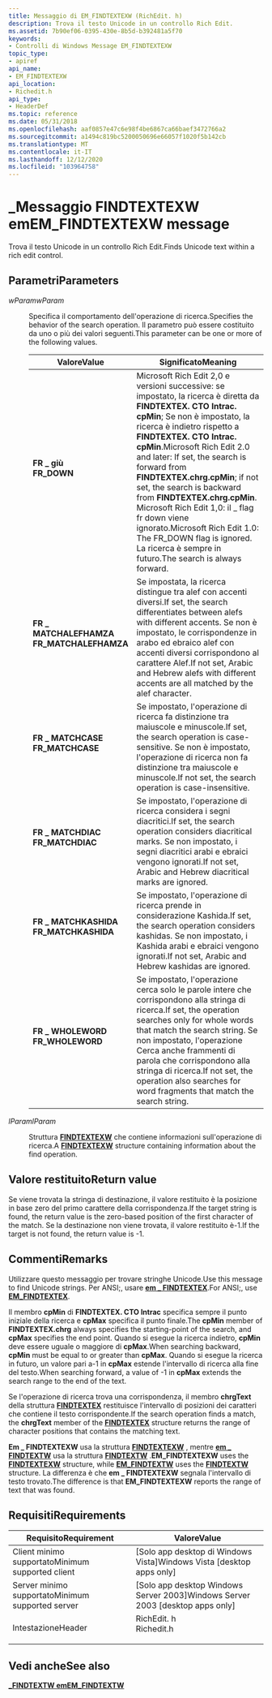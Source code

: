 ```yaml
---
title: Messaggio di EM_FINDTEXTEXW (RichEdit. h)
description: Trova il testo Unicode in un controllo Rich Edit.
ms.assetid: 7b90ef06-0395-430e-8b5d-b392481a5f70
keywords:
- Controlli di Windows Message EM_FINDTEXTEXW
topic_type:
- apiref
api_name:
- EM_FINDTEXTEXW
api_location:
- Richedit.h
api_type:
- HeaderDef
ms.topic: reference
ms.date: 05/31/2018
ms.openlocfilehash: aaf0857e47c6e98f4be6867ca66baef3472766a2
ms.sourcegitcommit: a1494c819bc5200050696e66057f1020f5b142cb
ms.translationtype: MT
ms.contentlocale: it-IT
ms.lasthandoff: 12/12/2020
ms.locfileid: "103964758"
---
```

# <a name="em_findtextexw-message"></a><span data-ttu-id="eeab2-104">\_Messaggio FINDTEXTEXW em</span><span class="sxs-lookup"><span data-stu-id="eeab2-104">EM\_FINDTEXTEXW message</span></span>

<span data-ttu-id="eeab2-105">Trova il testo Unicode in un controllo Rich Edit.</span><span class="sxs-lookup"><span data-stu-id="eeab2-105">Finds Unicode text within a rich edit control.</span></span>

## <a name="parameters"></a><span data-ttu-id="eeab2-106">Parametri</span><span class="sxs-lookup"><span data-stu-id="eeab2-106">Parameters</span></span>

<dl> <dt>

<span data-ttu-id="eeab2-107">*wParam*</span><span class="sxs-lookup"><span data-stu-id="eeab2-107">*wParam*</span></span> 
</dt> <dd>

<span data-ttu-id="eeab2-108">Specifica il comportamento dell'operazione di ricerca.</span><span class="sxs-lookup"><span data-stu-id="eeab2-108">Specifies the behavior of the search operation.</span></span> <span data-ttu-id="eeab2-109">Il parametro può essere costituito da uno o più dei valori seguenti.</span><span class="sxs-lookup"><span data-stu-id="eeab2-109">This parameter can be one or more of the following values.</span></span>



| <span data-ttu-id="eeab2-110">Valore</span><span class="sxs-lookup"><span data-stu-id="eeab2-110">Value</span></span>                                                                                                                                                                     | <span data-ttu-id="eeab2-111">Significato</span><span class="sxs-lookup"><span data-stu-id="eeab2-111">Meaning</span></span>                                                                                                                                                                                                                                                                         |
|---------------------------------------------------------------------------------------------------------------------------------------------------------------------------|---------------------------------------------------------------------------------------------------------------------------------------------------------------------------------------------------------------------------------------------------------------------------------|
| <span id="FR_DOWN"></span><span id="fr_down"></span><dl> <span data-ttu-id="eeab2-112"><dt>**FR \_ giù**</dt></span><span class="sxs-lookup"><span data-stu-id="eeab2-112"><dt>**FR\_DOWN**</dt></span></span> </dl>                               | <span data-ttu-id="eeab2-113">Microsoft Rich Edit 2,0 e versioni successive: se impostato, la ricerca è diretta da **FINDTEXTEX. CTO Intrac. cpMin**; Se non è impostato, la ricerca è indietro rispetto a **FINDTEXTEX. CTO Intrac. cpMin**.</span><span class="sxs-lookup"><span data-stu-id="eeab2-113">Microsoft Rich Edit 2.0 and later: If set, the search is forward from **FINDTEXTEX.chrg.cpMin**; if not set, the search is backward from **FINDTEXTEX.chrg.cpMin**.</span></span> <br/> <span data-ttu-id="eeab2-114">Microsoft Rich Edit 1,0: il \_ flag fr down viene ignorato.</span><span class="sxs-lookup"><span data-stu-id="eeab2-114">Microsoft Rich Edit 1.0: The FR\_DOWN flag is ignored.</span></span> <span data-ttu-id="eeab2-115">La ricerca è sempre in futuro.</span><span class="sxs-lookup"><span data-stu-id="eeab2-115">The search is always forward.</span></span><br/> |
| <span id="FR_MATCHALEFHAMZA"></span><span id="fr_matchalefhamza"></span><dl> <span data-ttu-id="eeab2-116"><dt>**FR \_ MATCHALEFHAMZA**</dt></span><span class="sxs-lookup"><span data-stu-id="eeab2-116"><dt>**FR\_MATCHALEFHAMZA**</dt></span></span> </dl> | <span data-ttu-id="eeab2-117">Se impostata, la ricerca distingue tra alef con accenti diversi.</span><span class="sxs-lookup"><span data-stu-id="eeab2-117">If set, the search differentiates between alefs with different accents.</span></span> <span data-ttu-id="eeab2-118">Se non è impostato, le corrispondenze in arabo ed ebraico alef con accenti diversi corrispondono al carattere Alef.</span><span class="sxs-lookup"><span data-stu-id="eeab2-118">If not set, Arabic and Hebrew alefs with different accents are all matched by the alef character.</span></span> <br/>                                                                                           |
| <span id="FR_MATCHCASE"></span><span id="fr_matchcase"></span><dl> <span data-ttu-id="eeab2-119"><dt>**FR \_ MATCHCASE**</dt></span><span class="sxs-lookup"><span data-stu-id="eeab2-119"><dt>**FR\_MATCHCASE**</dt></span></span> </dl>                | <span data-ttu-id="eeab2-120">Se impostato, l'operazione di ricerca fa distinzione tra maiuscole e minuscole.</span><span class="sxs-lookup"><span data-stu-id="eeab2-120">If set, the search operation is case-sensitive.</span></span> <span data-ttu-id="eeab2-121">Se non è impostato, l'operazione di ricerca non fa distinzione tra maiuscole e minuscole.</span><span class="sxs-lookup"><span data-stu-id="eeab2-121">If not set, the search operation is case-insensitive.</span></span><br/>                                                                                                                                                                |
| <span id="FR_MATCHDIAC"></span><span id="fr_matchdiac"></span><dl> <span data-ttu-id="eeab2-122"><dt>**FR \_ MATCHDIAC**</dt></span><span class="sxs-lookup"><span data-stu-id="eeab2-122"><dt>**FR\_MATCHDIAC**</dt></span></span> </dl>                | <span data-ttu-id="eeab2-123">Se impostato, l'operazione di ricerca considera i segni diacritici.</span><span class="sxs-lookup"><span data-stu-id="eeab2-123">If set, the search operation considers diacritical marks.</span></span> <span data-ttu-id="eeab2-124">Se non impostato, i segni diacritici arabi e ebraici vengono ignorati.</span><span class="sxs-lookup"><span data-stu-id="eeab2-124">If not set, Arabic and Hebrew diacritical marks are ignored.</span></span> <br/>                                                                                                                                              |
| <span id="FR_MATCHKASHIDA"></span><span id="fr_matchkashida"></span><dl> <span data-ttu-id="eeab2-125"><dt>**FR \_ MATCHKASHIDA**</dt></span><span class="sxs-lookup"><span data-stu-id="eeab2-125"><dt>**FR\_MATCHKASHIDA**</dt></span></span> </dl>       | <span data-ttu-id="eeab2-126">Se impostato, l'operazione di ricerca prende in considerazione Kashida.</span><span class="sxs-lookup"><span data-stu-id="eeab2-126">If set, the search operation considers kashidas.</span></span> <span data-ttu-id="eeab2-127">Se non impostato, i Kashida arabi e ebraici vengono ignorati.</span><span class="sxs-lookup"><span data-stu-id="eeab2-127">If not set, Arabic and Hebrew kashidas are ignored.</span></span> <br/>                                                                                                                                                                |
| <span id="FR_WHOLEWORD"></span><span id="fr_wholeword"></span><dl> <span data-ttu-id="eeab2-128"><dt>**FR \_ WHOLEWORD**</dt></span><span class="sxs-lookup"><span data-stu-id="eeab2-128"><dt>**FR\_WHOLEWORD**</dt></span></span> </dl>                | <span data-ttu-id="eeab2-129">Se impostato, l'operazione cerca solo le parole intere che corrispondono alla stringa di ricerca.</span><span class="sxs-lookup"><span data-stu-id="eeab2-129">If set, the operation searches only for whole words that match the search string.</span></span> <span data-ttu-id="eeab2-130">Se non impostato, l'operazione Cerca anche frammenti di parola che corrispondono alla stringa di ricerca.</span><span class="sxs-lookup"><span data-stu-id="eeab2-130">If not set, the operation also searches for word fragments that match the search string.</span></span><br/>                                                                                           |



 

</dd> <dt>

<span data-ttu-id="eeab2-131">*lParam*</span><span class="sxs-lookup"><span data-stu-id="eeab2-131">*lParam*</span></span> 
</dt> <dd>

<span data-ttu-id="eeab2-132">Struttura [**FINDTEXTEXW**](/windows/desktop/api/Richedit/ns-richedit-findtextexa) che contiene informazioni sull'operazione di ricerca.</span><span class="sxs-lookup"><span data-stu-id="eeab2-132">A [**FINDTEXTEXW**](/windows/desktop/api/Richedit/ns-richedit-findtextexa) structure containing information about the find operation.</span></span>

</dd> </dl>

## <a name="return-value"></a><span data-ttu-id="eeab2-133">Valore restituito</span><span class="sxs-lookup"><span data-stu-id="eeab2-133">Return value</span></span>

<span data-ttu-id="eeab2-134">Se viene trovata la stringa di destinazione, il valore restituito è la posizione in base zero del primo carattere della corrispondenza.</span><span class="sxs-lookup"><span data-stu-id="eeab2-134">If the target string is found, the return value is the zero-based position of the first character of the match.</span></span> <span data-ttu-id="eeab2-135">Se la destinazione non viene trovata, il valore restituito è-1.</span><span class="sxs-lookup"><span data-stu-id="eeab2-135">If the target is not found, the return value is -1.</span></span>

## <a name="remarks"></a><span data-ttu-id="eeab2-136">Commenti</span><span class="sxs-lookup"><span data-stu-id="eeab2-136">Remarks</span></span>

<span data-ttu-id="eeab2-137">Utilizzare questo messaggio per trovare stringhe Unicode.</span><span class="sxs-lookup"><span data-stu-id="eeab2-137">Use this message to find Unicode strings.</span></span> <span data-ttu-id="eeab2-138">Per ANSI;, usare [**em \_ FINDTEXTEX**](em-findtextex.md).</span><span class="sxs-lookup"><span data-stu-id="eeab2-138">For ANSI;, use [**EM\_FINDTEXTEX**](em-findtextex.md).</span></span>

<span data-ttu-id="eeab2-139">Il membro **cpMin** di **FINDTEXTEX. CTO Intrac** specifica sempre il punto iniziale della ricerca e **cpMax** specifica il punto finale.</span><span class="sxs-lookup"><span data-stu-id="eeab2-139">The **cpMin** member of **FINDTEXTEX.chrg** always specifies the starting-point of the search, and **cpMax** specifies the end point.</span></span> <span data-ttu-id="eeab2-140">Quando si esegue la ricerca indietro, **cpMin** deve essere uguale o maggiore di **cpMax**.</span><span class="sxs-lookup"><span data-stu-id="eeab2-140">When searching backward, **cpMin** must be equal to or greater than **cpMax**.</span></span> <span data-ttu-id="eeab2-141">Quando si esegue la ricerca in futuro, un valore pari a-1 in **cpMax** estende l'intervallo di ricerca alla fine del testo.</span><span class="sxs-lookup"><span data-stu-id="eeab2-141">When searching forward, a value of -1 in **cpMax** extends the search range to the end of the text.</span></span>

<span data-ttu-id="eeab2-142">Se l'operazione di ricerca trova una corrispondenza, il membro **chrgText** della struttura [**FINDTEXTEX**](/windows/desktop/api/Richedit/ns-richedit-findtextexa) restituisce l'intervallo di posizioni dei caratteri che contiene il testo corrispondente.</span><span class="sxs-lookup"><span data-stu-id="eeab2-142">If the search operation finds a match, the **chrgText** member of the [**FINDTEXTEX**](/windows/desktop/api/Richedit/ns-richedit-findtextexa) structure returns the range of character positions that contains the matching text.</span></span>

<span data-ttu-id="eeab2-143">**Em \_ FINDTEXTEXW** usa la struttura [**FINDTEXTEXW**](/windows/desktop/api/Richedit/ns-richedit-findtextexa) , mentre [**em \_ FINDTEXTW**](em-findtextw.md) usa la struttura [**FINDTEXTW**](/windows/win32/api/richedit/ns-richedit-findtexta) .</span><span class="sxs-lookup"><span data-stu-id="eeab2-143">**EM\_FINDTEXTEXW** uses the [**FINDTEXTEXW**](/windows/desktop/api/Richedit/ns-richedit-findtextexa) structure, while [**EM\_FINDTEXTW**](em-findtextw.md) uses the [**FINDTEXTW**](/windows/win32/api/richedit/ns-richedit-findtexta) structure.</span></span> <span data-ttu-id="eeab2-144">La differenza è che **em \_ FINDTEXTEXW** segnala l'intervallo di testo trovato.</span><span class="sxs-lookup"><span data-stu-id="eeab2-144">The difference is that **EM\_FINDTEXTEXW** reports the range of text that was found.</span></span>

## <a name="requirements"></a><span data-ttu-id="eeab2-145">Requisiti</span><span class="sxs-lookup"><span data-stu-id="eeab2-145">Requirements</span></span>



| <span data-ttu-id="eeab2-146">Requisito</span><span class="sxs-lookup"><span data-stu-id="eeab2-146">Requirement</span></span> | <span data-ttu-id="eeab2-147">Valore</span><span class="sxs-lookup"><span data-stu-id="eeab2-147">Value</span></span> |
|-------------------------------------|---------------------------------------------------------------------------------------|
| <span data-ttu-id="eeab2-148">Client minimo supportato</span><span class="sxs-lookup"><span data-stu-id="eeab2-148">Minimum supported client</span></span><br/> | <span data-ttu-id="eeab2-149">\[Solo app desktop di Windows Vista\]</span><span class="sxs-lookup"><span data-stu-id="eeab2-149">Windows Vista \[desktop apps only\]</span></span><br/>                                        |
| <span data-ttu-id="eeab2-150">Server minimo supportato</span><span class="sxs-lookup"><span data-stu-id="eeab2-150">Minimum supported server</span></span><br/> | <span data-ttu-id="eeab2-151">\[Solo app desktop Windows Server 2003\]</span><span class="sxs-lookup"><span data-stu-id="eeab2-151">Windows Server 2003 \[desktop apps only\]</span></span><br/>                                  |
| <span data-ttu-id="eeab2-152">Intestazione</span><span class="sxs-lookup"><span data-stu-id="eeab2-152">Header</span></span><br/>                   | <dl> <span data-ttu-id="eeab2-153"><dt>RichEdit. h</dt></span><span class="sxs-lookup"><span data-stu-id="eeab2-153"><dt>Richedit.h</dt></span></span> </dl> |



## <a name="see-also"></a><span data-ttu-id="eeab2-154">Vedi anche</span><span class="sxs-lookup"><span data-stu-id="eeab2-154">See also</span></span>

<dl> <dt>

[<span data-ttu-id="eeab2-155">**\_FINDTEXTW em**</span><span class="sxs-lookup"><span data-stu-id="eeab2-155">**EM\_FINDTEXTW**</span></span>](em-findtextw.md)
</dt> </dl>

 

 





